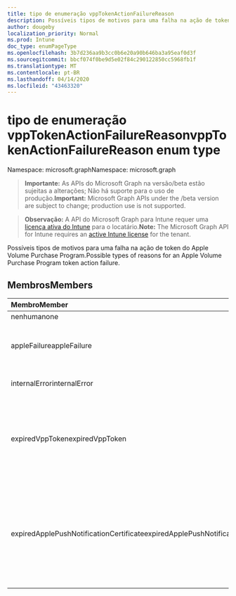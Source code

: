 ```yaml
---
title: tipo de enumeração vppTokenActionFailureReason
description: Possíveis tipos de motivos para uma falha na ação de token do Apple Volume Purchase Program.
author: dougeby
localization_priority: Normal
ms.prod: Intune
doc_type: enumPageType
ms.openlocfilehash: 3b7d236aa9b3cc0b6e20a90b646ba3a95eaf0d3f
ms.sourcegitcommit: bbcf074f0be9d5e02f84c290122850cc5968fb1f
ms.translationtype: MT
ms.contentlocale: pt-BR
ms.lasthandoff: 04/14/2020
ms.locfileid: "43463320"
---
```

# <a name="vpptokenactionfailurereason-enum-type"></a><span data-ttu-id="0ac52-103">tipo de enumeração vppTokenActionFailureReason</span><span class="sxs-lookup"><span data-stu-id="0ac52-103">vppTokenActionFailureReason enum type</span></span>

<span data-ttu-id="0ac52-104">Namespace: microsoft.graph</span><span class="sxs-lookup"><span data-stu-id="0ac52-104">Namespace: microsoft.graph</span></span>

> <span data-ttu-id="0ac52-105">**Importante:** As APIs do Microsoft Graph na versão/beta estão sujeitas a alterações; Não há suporte para o uso de produção.</span><span class="sxs-lookup"><span data-stu-id="0ac52-105">**Important:** Microsoft Graph APIs under the /beta version are subject to change; production use is not supported.</span></span>

> <span data-ttu-id="0ac52-106">**Observação:** A API do Microsoft Graph para Intune requer uma [licença ativa do Intune](https://go.microsoft.com/fwlink/?linkid=839381) para o locatário.</span><span class="sxs-lookup"><span data-stu-id="0ac52-106">**Note:** The Microsoft Graph API for Intune requires an [active Intune license](https://go.microsoft.com/fwlink/?linkid=839381) for the tenant.</span></span>

<span data-ttu-id="0ac52-107">Possíveis tipos de motivos para uma falha na ação de token do Apple Volume Purchase Program.</span><span class="sxs-lookup"><span data-stu-id="0ac52-107">Possible types of reasons for an Apple Volume Purchase Program token action failure.</span></span>

## <a name="members"></a><span data-ttu-id="0ac52-108">Membros</span><span class="sxs-lookup"><span data-stu-id="0ac52-108">Members</span></span>
|<span data-ttu-id="0ac52-109">Membro</span><span class="sxs-lookup"><span data-stu-id="0ac52-109">Member</span></span>|<span data-ttu-id="0ac52-110">Valor</span><span class="sxs-lookup"><span data-stu-id="0ac52-110">Value</span></span>|<span data-ttu-id="0ac52-111">Descrição</span><span class="sxs-lookup"><span data-stu-id="0ac52-111">Description</span></span>|
|:---|:---|:---|
|<span data-ttu-id="0ac52-112">nenhuma</span><span class="sxs-lookup"><span data-stu-id="0ac52-112">none</span></span>|<span data-ttu-id="0ac52-113">,0</span><span class="sxs-lookup"><span data-stu-id="0ac52-113">0</span></span>|<span data-ttu-id="0ac52-114">Nenhum.</span><span class="sxs-lookup"><span data-stu-id="0ac52-114">None.</span></span>|
|<span data-ttu-id="0ac52-115">appleFailure</span><span class="sxs-lookup"><span data-stu-id="0ac52-115">appleFailure</span></span>|<span data-ttu-id="0ac52-116">1</span><span class="sxs-lookup"><span data-stu-id="0ac52-116">1</span></span>|<span data-ttu-id="0ac52-117">Ocorreu um erro no serviço da Apple.</span><span class="sxs-lookup"><span data-stu-id="0ac52-117">There was an error on Apple's service.</span></span>|
|<span data-ttu-id="0ac52-118">internalError</span><span class="sxs-lookup"><span data-stu-id="0ac52-118">internalError</span></span>|<span data-ttu-id="0ac52-119">duas</span><span class="sxs-lookup"><span data-stu-id="0ac52-119">2</span></span>|<span data-ttu-id="0ac52-120">Ocorreu um erro interno.</span><span class="sxs-lookup"><span data-stu-id="0ac52-120">There was an internal error.</span></span>|
|<span data-ttu-id="0ac52-121">expiredVppToken</span><span class="sxs-lookup"><span data-stu-id="0ac52-121">expiredVppToken</span></span>|<span data-ttu-id="0ac52-122">3D</span><span class="sxs-lookup"><span data-stu-id="0ac52-122">3</span></span>|<span data-ttu-id="0ac52-123">Ocorreu um erro porque o token do Apple Volume Purchase Program expirou.</span><span class="sxs-lookup"><span data-stu-id="0ac52-123">There was an error because the Apple Volume Purchase Program token was expired.</span></span>|
|<span data-ttu-id="0ac52-124">expiredApplePushNotificationCertificate</span><span class="sxs-lookup"><span data-stu-id="0ac52-124">expiredApplePushNotificationCertificate</span></span>|<span data-ttu-id="0ac52-125">4 </span><span class="sxs-lookup"><span data-stu-id="0ac52-125">4</span></span>|<span data-ttu-id="0ac52-126">Ocorreu um erro porque o certificado de notificação por push do Apple Volume Purchase Program expirou.</span><span class="sxs-lookup"><span data-stu-id="0ac52-126">There was an error because the Apple Volume Purchase Program Push Notification certificate expired.</span></span>|



